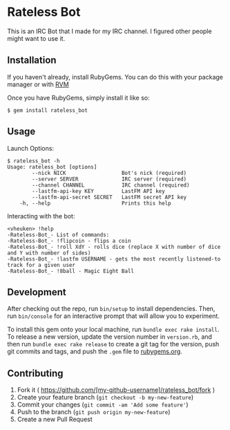 # Rateless Bot

This is an IRC Bot that I made for my IRC channel. I figured other people might want to use it.

## Installation

If you haven't already, install RubyGems. You can do this with your package manager or with [RVM](https://rvm.io)

Once you have RubyGems, simply install it like so:

    $ gem install rateless_bot

## Usage
Launch Options:

    $ rateless_bot -h
    Usage: rateless_bot [options]
            --nick NICK                  Bot's nick (required)
            --server SERVER              IRC server (required)
            --channel CHANNEL            IRC channel (required)
            --lastfm-api-key KEY         LastFM API key
            --lastfm-api-secret SECRET   LastFM secret API key
        -h, --help                       Prints this help

Interacting with the bot:

    <vheuken> !help
    -Rateless-Bot_- List of commands:
    -Rateless-Bot_- !flipcoin - flips a coin
    -Rateless-Bot_- !roll XdY - rolls dice (replace X with number of dice and Y with number of sides)
    -Rateless-Bot_- !lastfm USERNAME - gets the most recently listened-to track for a given user
    -Rateless-Bot_- !8ball - Magic Eight Ball
    
## Development

After checking out the repo, run `bin/setup` to install dependencies. Then, run `bin/console` for an interactive prompt that will allow you to experiment.

To install this gem onto your local machine, run `bundle exec rake install`. To release a new version, update the version number in `version.rb`, and then run `bundle exec rake release` to create a git tag for the version, push git commits and tags, and push the `.gem` file to [rubygems.org](https://rubygems.org).

## Contributing

1. Fork it ( https://github.com/[my-github-username]/rateless_bot/fork )
2. Create your feature branch (`git checkout -b my-new-feature`)
3. Commit your changes (`git commit -am 'Add some feature'`)
4. Push to the branch (`git push origin my-new-feature`)
5. Create a new Pull Request
